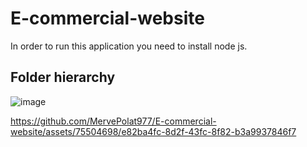 # E-commercial-website
In order to run this application you need to install node js.
## Folder hierarchy
![image](https://github.com/MervePolat977/E-commercial-website/assets/75504698/0b767678-96a4-4228-9666-5935a42d43b8)


https://github.com/MervePolat977/E-commercial-website/assets/75504698/e82ba4fc-8d2f-43fc-8f82-b3a9937846f7

